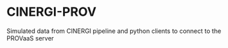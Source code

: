 CINERGI-PROV
============

Simulated data from CINERGI pipeline and python clients to connect to the PROVaaS server
